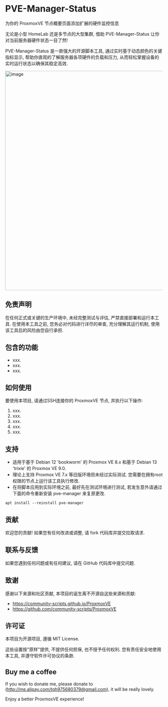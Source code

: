 # PVE-Manager-Status
为你的 ProxmoxVE 节点概要页面添加扩展的硬件监控信息

无论是小型 HomeLab 还是多节点的大型集群, 借助 PVE-Manager-Status 让你对当前服务器硬件状态一目了然!

PVE-Manager-Status 是一款强大的开源脚本工具, 通过实时基于动态颜色的关键指标显示, 帮助你直观的了解服务器各项硬件的负载和压力, 从而轻松掌握设备的实时运行状态以确保其稳定高效.

<img width="1120" height="699" alt="image" src="https://github.com/user-attachments/assets/51224701-a763-4b14-9951-5990f7e22901" />

## 免责声明

在任何正式或关键的生产环境中, 未经完整测试与评估, 严禁直接部署和运行本工具. 在使用本工具之前, 您务必对代码进行详尽的审查, 充分理解其运行机制, 使用该工具后的风险由您自行承担.

## 包含的功能

- xxx.
- xxx.
- xxx.

## 如何使用

要使用本项目, 请通过SSH连接你的 ProxmoxVE 节点, 并执行以下操作:

1. xxx.
2. xxx.
3. xxx.
4. xxx.
5. xxx.

## 支持

- 适用于基于 Debian 12 'bookworm' 的 Proxmox VE 8.x 和基于 Debian 13 'trixie' 的 Proxmox VE 9.0.
- 理论上支持 Proxmox VE 7.x 等旧版环境但未经过实际测试. 您需要在拥有root权限的节点上运行该工具执行修改.
- 在将脚本应用到实际环境之前, 最好先在测试环境进行测试, 若发生意外请通过下面的命令重新安装 pve-manager 来复原更改.
```
apt install --reinstall pve-manager
```

## 贡献

欢迎您的贡献! 如果您有任何改进或调整, 请 fork 代码库并提交拉取请求.

## 联系与反馈

如果您遇到任何问题或有任何建议, 请在 GitHub 代码库中提交问题.

## 致谢

感谢以下来源和社区贡献, 本项目的诞生离不开源自这些来源和贡献:

- https://community-scripts.github.io/ProxmoxVE
- https://github.com/community-scripts/ProxmoxVE

## 许可证

本项目为开源项目, 遵循 MIT License.

这些设置按"原样"提供, 不提供任何担保, 也不授予任何权利. 您有责任安全地使用本工具, 并遵守软件许可协议的条款.

## Buy me a coffee

If you wish to donate me, please donate to (http://me.alipay.com/tqh975680379@gmail.com), it will be really lovely.

Enjoy a better ProxmoxVE experience!
